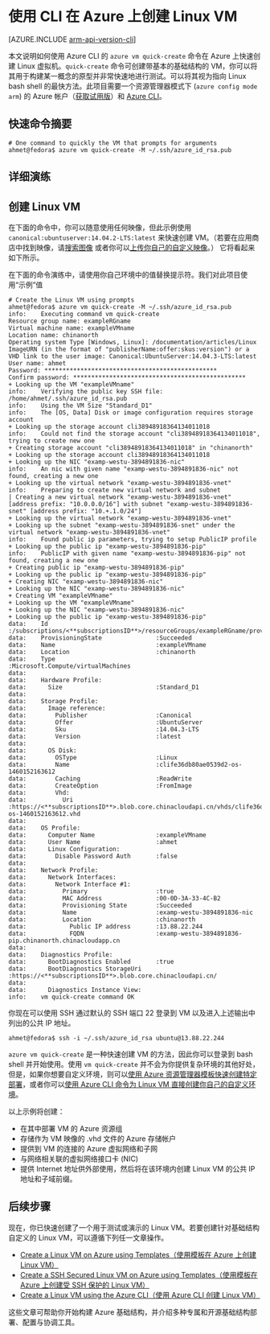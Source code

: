 <properties
   pageTitle="使用 CLI 在 Azure 上创建 Linux VM | Azure"
   description="使用 CLI 在 Azure 上创建 Linux VM。"
   services="virtual-machines-linux"
   documentationCenter=""
   authors="vlivech"
   manager="timlt"
   editor=""/>

<tags
	ms.service="virtual-machines-linux"
	ms.date="04/08/2016"
	wacn.date="06/06/2016"/>


# 使用 CLI 在 Azure 上创建 Linux VM

[AZURE.INCLUDE [arm-api-version-cli](../includes/arm-api-version-cli.md)]

本文说明如何使用 Azure CLI 的 `azure vm quick-create` 命令在 Azure 上快速创建 Linux 虚拟机。`quick-create` 命令可创建带基本的基础结构的 VM，你可以将其用于构建某一概念的原型并非常快速地进行测试。可以将其视为指向 Linux bash shell 的最快方法。此项目需要一个资源管理器模式下 (`azure config mode arm`) 的 Azure 帐户（[获取试用版](/pricing/1rmb-trial/)）和 [Azure CLI](/documentation/articles/xplat-cli-install)。

## 快速命令摘要

	# One command to quickly the VM that prompts for arguments
	ahmet@fedora$ azure vm quick-create -M ~/.ssh/azure_id_rsa.pub

## 详细演练

## 创建 Linux VM

在下面的命令中，你可以随意使用任何映像，但此示例使用 `canonical:ubuntuserver:14.04.2-LTS:latest` 来快速创建 VM。（若要在应用商店中找到映像，请[搜索图像](/documentation/articles/virtual-machines-linux-cli-ps-findimage) 或者你可以[上传你自己的自定义映像](/documentation/articles/virtual-machines-linux-create-upload-generic)。） 它将看起来如下所示。

在下面的命令演练中，请使用你自己环境中的值替换提示符。我们对此项目使用“示例”值

	# Create the Linux VM using prompts
	ahmet@fedora$ azure vm quick-create -M ~/.ssh/azure_id_rsa.pub
	info:    Executing command vm quick-create
	Resource group name: exampleRGname
	Virtual machine name: exampleVMname
	Location name: chinanorth
	Operating system Type [Windows, Linux]: /documentation/articles/Linux
	ImageURN (in the format of "publisherName:offer:skus:version") or a VHD link to the user image: Canonical:UbuntuServer:14.04.3-LTS:latest
	User name: ahmet
	Password: ************************************************
	Confirm password: ************************************************
	+ Looking up the VM "exampleVMname"
	info:    Verifying the public key SSH file: /home/ahmet/.ssh/azure_id_rsa.pub
	info:    Using the VM Size "Standard_D1"
	info:    The [OS, Data] Disk or image configuration requires storage account
	+ Looking up the storage account cli38948918364134011018
	info:    Could not find the storage account "cli38948918364134011018", trying to create new one
	+ Creating storage account "cli38948918364134011018" in "chinanorth"
	+ Looking up the storage account cli38948918364134011018
	+ Looking up the NIC "examp-westu-3894891836-nic"
	info:    An nic with given name "examp-westu-3894891836-nic" not found, creating a new one
	+ Looking up the virtual network "examp-westu-3894891836-vnet"
	info:    Preparing to create new virtual network and subnet
	| Creating a new virtual network "examp-westu-3894891836-vnet" [address prefix: "10.0.0.0/16"] with subnet "examp-westu-3894891836-snet" [address prefix: "10.+.1.0/24"]
	+ Looking up the virtual network "examp-westu-3894891836-vnet"
	+ Looking up the subnet "examp-westu-3894891836-snet" under the virtual network "examp-westu-3894891836-vnet"
	info:    Found public ip parameters, trying to setup PublicIP profile
	+ Looking up the public ip "examp-westu-3894891836-pip"
	info:    PublicIP with given name "examp-westu-3894891836-pip" not found, creating a new one
	+ Creating public ip "examp-westu-3894891836-pip"
	+ Looking up the public ip "examp-westu-3894891836-pip"
	+ Creating NIC "examp-westu-3894891836-nic"
	+ Looking up the NIC "examp-westu-3894891836-nic"
	+ Creating VM "exampleVMname"
	+ Looking up the VM "exampleVMname"
	+ Looking up the NIC "examp-westu-3894891836-nic"
	+ Looking up the public ip "examp-westu-3894891836-pip"
	data:    Id                              :/subscriptions/<**subscriptionsID**>/resourceGroups/exampleRGname/providers/Microsoft.Compute/virtualMachines/exampleVMname
	data:    ProvisioningState               :Succeeded
	data:    Name                            :exampleVMname
	data:    Location                        :chinanorth
	data:    Type                            :Microsoft.Compute/virtualMachines
	data:
	data:    Hardware Profile:
	data:      Size                          :Standard_D1
	data:
	data:    Storage Profile:
	data:      Image reference:
	data:        Publisher                   :Canonical
	data:        Offer                       :UbuntuServer
	data:        Sku                         :14.04.3-LTS
	data:        Version                     :latest
	data:
	data:      OS Disk:
	data:        OSType                      :Linux
	data:        Name                        :clife36db80ae0539d2-os-1460152163612
	data:        Caching                     :ReadWrite
	data:        CreateOption                :FromImage
	data:        Vhd:
	data:          Uri                       :https://<**subscriptionsID**>.blob.core.chinacloudapi.cn/vhds/clife36db80ae0539d2-os-1460152163612.vhd
	data:
	data:    OS Profile:
	data:      Computer Name                 :exampleVMname
	data:      User Name                     :ahmet
	data:      Linux Configuration:
	data:        Disable Password Auth       :false
	data:
	data:    Network Profile:
	data:      Network Interfaces:
	data:        Network Interface #1:
	data:          Primary                   :true
	data:          MAC Address               :00-0D-3A-33-4C-B2
	data:          Provisioning State        :Succeeded
	data:          Name                      :examp-westu-3894891836-nic
	data:          Location                  :chinanorth
	data:            Public IP address       :13.88.22.244
	data:            FQDN                    :examp-westu-3894891836-pip.chinanorth.chinacloudapp.cn
	data:
	data:    Diagnostics Profile:
	data:      BootDiagnostics Enabled       :true
	data:      BootDiagnostics StorageUri    :https://<**subscriptionsID**>.blob.core.chinacloudapi.cn/
	data:
	data:      Diagnostics Instance View:
	info:    vm quick-create command OK

你现在可以使用 SSH 通过默认的 SSH 端口 22 登录到 VM 以及进入上述输出中列出的公共 IP 地址。

	ahmet@fedora$ ssh -i ~/.ssh/azure_id_rsa ubuntu@13.88.22.244

`azure vm quick-create` 是一种快速创建 VM 的方法，因此你可以登录到 bash shell 并开始使用。使用 `vm quick-create` 并不会为你提供复杂环境的其他好处，但是，如果你想要自定义环境，则可以[使用 Azure 资源管理器模板快速创建特定部署](/documentation/articles/virtual-machines-linux-cli-deploy-templates)，或者你可以[使用 Azure CLI 命令为 Linux VM 直接创建你自己的自定义环境](/documentation/articles/virtual-machines-linux-cli-deploy-templates)。

以上示例将创建：

- 在其中部署 VM 的 Azure 资源组
- 存储作为 VM 映像的 .vhd 文件的 Azure 存储帐户
- 提供到 VM 的连接的 Azure 虚拟网络和子网
- 与网络相关联的虚拟网络接口卡 (NIC)
- 提供 Internet 地址供外部使用，然后将在该环境内创建 Linux VM 的公共 IP 地址和子域前缀。

## 后续步骤

现在，你已快速创建了一个用于测试或演示的 Linux VM。若要创建针对基础结构自定义的 Linux VM，可以遵循下列任一文章操作。

- [Create a Linux VM on Azure using Templates（使用模板在 Azure 上创建 Linux VM）](/documentation/articles/virtual-machines-linux-cli-deploy-templates)
- [Create a SSH Secured Linux VM on Azure using Templates（使用模板在 Azure 上创建受 SSH 保护的 Linux VM）](/documentation/articles/virtual-machines-linux-create-ssh-secured-vm-from-template)
- [Create a Linux VM using the Azure CLI（使用 Azure CLI 创建 Linux VM）](/documentation/articles/virtual-machines-linux-create-cli-complete)

这些文章可帮助你开始构建 Azure 基础结构，并介绍多种专属和开源基础结构部署、配置与协调工具。

<!---HONumber=Mooncake_0509_2016-->
